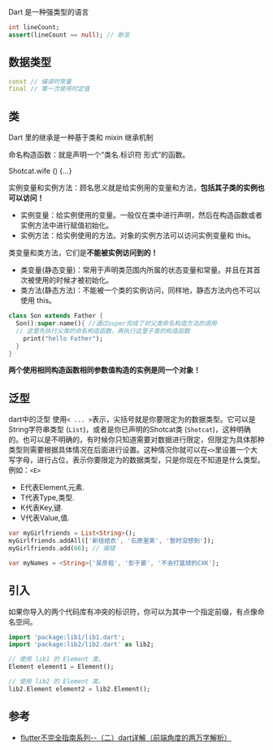  Dart 是一种强类型的语言

```dart
int lineCount;
assert(lineCount == null); // 断言
```



## 数据类型

```dart
const // 编译时常量
final // 第一次使用时定值
```



## 类

Dart 里的继承是一种基于类和 mixin 继承机制

命名构造函数：就是声明一个“类名.标识符 形式”的函数。

Shotcat.wife () {...}



实例变量和实例方法：顾名思义就是给实例用的变量和方法，**包括其子类的实例也可以访问！**

- 实例变量：给实例使用的变量。一般仅在类中进行声明，然后在构造函数或者实例方法中进行赋值初始化。
- 实例方法：给实例使用的方法。对象的实例方法可以访问实例变量和 this。



类变量和类方法，它们是**不能被实例访问到的！**

- 类变量(静态变量)：常用于声明类范围内所属的状态变量和常量。并且在其首次被使用的时候才被初始化。
- 类方法(静态方法)：不能被一个类的实例访问，同样地，静态方法内也不可以使用 this。



```dart 
class Son extends Father {
  Son():super.name(){ //通过super完成了对父类命名构造方法的调用
  // 这里先执行父类的命名构造函数，再执行这里子类的构造函数
    print("hello Father");
  }
}
```



**两个使用相同构造函数相同参数值构造的实例是同一个对象！**



## 泛型

dart中的泛型 使用`< ... >`表示，尖括号就是你要限定为的数据类型。它可以是String字符串类型 (`List`)，或者是你已声明的Shotcat类  (`Shotcat`)，这种明确的。也可以是不明确的，有时候你只知道需要对数据进行限定，但限定为具体那种类型则需要根据具体情况在后面进行设置。这种情况你就可以在`<>`里设置一个大写字母，进行占位，表示你要限定为的数据类型，只是你现在不知道是什么类型。例如：`<E>`

- E代表Element,元素.
- T代表Type,类型.
- K代表Key,键.
- V代表Value,值.



```dart 
var myGirlfriends = List<String>();
myGirlfriends.addAll(['新垣结衣', '石原里美', '暂时没想到']);
myGirlfriends.add(66); // 报错

var myNames = <String>{'吴彦祖', '彭于晏', '不会打篮球的CXK'};
```



## 引入

如果你导入的两个代码库有冲突的标识符，你可以为其中一个指定前缀，有点像命名空间。

```dart
import 'package:lib1/lib1.dart';
import 'package:lib2/lib2.dart' as lib2;

// 使用 lib1 的 Element 类。
Element element1 = Element();

// 使用 lib2 的 Element 类。
lib2.Element element2 = lib2.Element();
```



## 参考

- [flutter不完全指南系列--（二）dart详解（前端角度的两万字解析）](https://juejin.im/post/5dade0fa5188251d2c4ea3fb)

